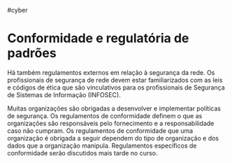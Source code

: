 #cyber 
# Conformidade e regulatória de padrões

Há também regulamentos externos em relação à segurança da rede. Os profissionais de segurança de rede devem estar familiarizados com as leis e códigos de ética que são vinculativos para os profissionais de Segurança de Sistemas de Informação (INFOSEC).

Muitas organizações são obrigadas a desenvolver e implementar políticas de segurança. Os regulamentos de conformidade definem o que as organizações são responsáveis pelo fornecimento e a responsabilidade caso não cumpram. Os regulamentos de conformidade que uma organização é obrigada a seguir dependem do tipo de organização e dos dados que a organização manipula. Regulamentos específicos de conformidade serão discutidos mais tarde no curso.































